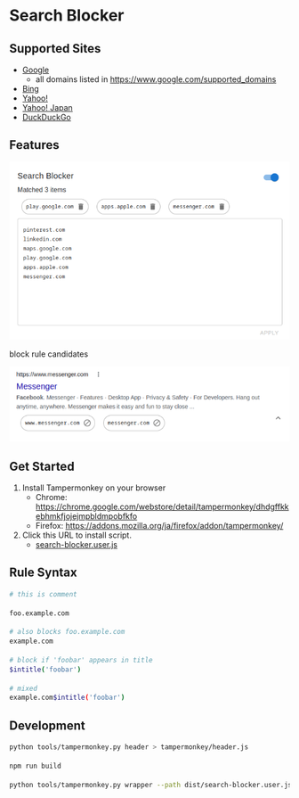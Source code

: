# Search Blocker

## Supported Sites

- [Google](https://www.google.com/)
  - all domains listed in https://www.google.com/supported_domains
- [Bing](https://www.bing.com/)
- [Yahoo!](https://search.yahoo.com/)
- [Yahoo! Japan](https://search.yahoo.co.jp/)
- [DuckDuckGo](https://duckduckgo.com/)

## Features

![](images/MainControl.png)

block rule candidates

![](images/ResultControl.png)

## Get Started

1. Install Tampermonkey on your browser
    - Chrome: https://chrome.google.com/webstore/detail/tampermonkey/dhdgffkkebhmkfjojejmpbldmpobfkfo
    - Firefox: https://addons.mozilla.org/ja/firefox/addon/tampermonkey/
2. Click this URL to install script.
   - [search-blocker.user.js](https://github.com/shosatojp/search-blocker/releases/latest/download/search-blocker.user.js)

## Rule Syntax

```sh
# this is comment

foo.example.com

# also blocks foo.example.com
example.com

# block if 'foobar' appears in title
$intitle('foobar')

# mixed
example.com$intitle('foobar')
```

## Development

```sh
python tools/tampermonkey.py header > tampermonkey/header.js

npm run build

python tools/tampermonkey.py wrapper --path dist/search-blocker.user.js > tampermonkey/wrapper.user.js
```
